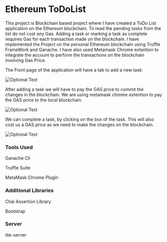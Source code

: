 # Ethereum ToDoList

This project is Blockchain based project where I have created a ToDo List application on the Ethereum blockchain. To read the pending tasks from the list do not cost any Gas. Adding a task or marking a task as complete requires Gas for each transaction made on the blockchain. I have implemented the Project on the personal Ethereum blockchain using Truffle FrameWork and Ganache. I have also used Metamask Chrome extention to integrate the account to perform the transactions on the blockchain involving Gas Price.

The Front page of the application will have a tab to add a new task:

![Optional Text](../master/images/TodoList1.png)

After adding a task we will have to pay the GAS price to commit the changes in the blockchain. We are using metamask chrome extention to pay the GAS price to the local blockchain.

![Optional Text](../master/images/TodoList3.png)

We can complete a task, by clicking on the box of the task. This will also cost us a GAS price as we need to make the changes on the blockchain.

![Optional Text](../master/images/TodoList4.png)


### Tools Used
Ganache Cli

Truffle Suite

MetaMask Chrome Plugin

### Additional Libraries
Chai Assertion Library

Bootstrap

### Server
lite-server
